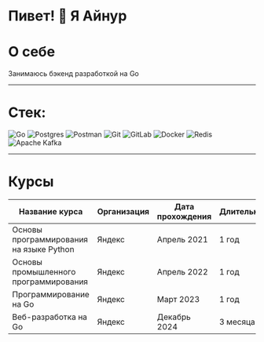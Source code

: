 Пивет! 👋 Я Айнур
======================

О себе
======================
  Занимаюсь бэкенд разработкой на Go
  
---
# Cтек:
![Go](https://img.shields.io/badge/go-%2300ADD8.svg?style=for-the-badge&logo=go&logoColor=white) ![Postgres](https://img.shields.io/badge/postgres-%23316192.svg?style=for-the-badge&logo=postgresql&logoColor=white) ![Postman](https://img.shields.io/badge/Postman-FF6C37?style=for-the-badge&logo=postman&logoColor=white) ![Git](https://img.shields.io/badge/git-%23F05033.svg?style=for-the-badge&logo=git&logoColor=white) ![GitLab](https://img.shields.io/badge/gitlab-%23181717.svg?style=for-the-badge&logo=gitlab&logoColor=white) ![Docker](https://img.shields.io/badge/docker-%230db7ed.svg?style=for-the-badge&logo=docker&logoColor=white) ![Redis](https://img.shields.io/badge/redis-%23DD0031.svg?style=for-the-badge&logo=redis&logoColor=white) ![Apache Kafka](https://img.shields.io/badge/Apache%20Kafka-000?style=for-the-badge&logo=apachekafka)

---

Курсы
======================
| Название курса       | Организация          | Дата прохождения | Длительность |
|----------------------|---------------------|------------------|------------------|
| Основы программирования на языке Python| Яндекс | Апрель 2021 | 1 год |
| Основы промышленного программирования | Яндекс | Апрель 2022 | 1 год |
| Программирование на Go | Яндекс | Март 2023 | 1 год |
| Веб-разработка на Go | Яндекс | Декабрь 2024 | 3 месяца |

